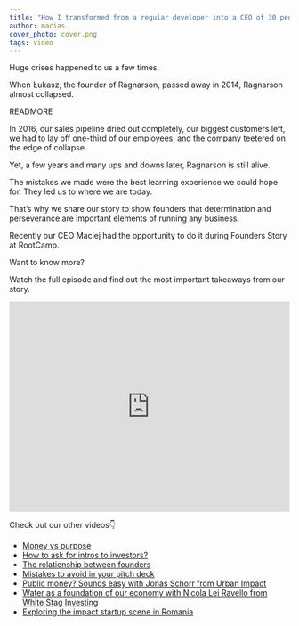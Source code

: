```yaml
---
title: "How I transformed from a regular developer into a CEO of 30 people company overnight"
author: macias
cover_photo: cover.png
tags: video
---
```

Huge crises happened to us a few times.

When Łukasz, the founder of Ragnarson, passed away in 2014, Ragnarson almost collapsed.

READMORE

In 2016, our sales pipeline dried out completely, our biggest customers left, we had to lay off one-third of our employees, and the company teetered on the edge of collapse.

Yet, a few years and many ups and downs later, Ragnarson is still alive.

The mistakes we made were the best learning experience we could hope for. They led us to where we are today.  

That’s why we share our story to show founders that determination and perseverance are important elements of running any business.

Recently our CEO Maciej had the opportunity to do it during Founders Story at RootCamp.

Want to know more?

Watch the full episode and find out the most important takeaways from our story.

<iframe width="100%" height="378" src="https://www.youtube.com/embed/pmztpgrrvic" frameborder="0" allow="accelerometer; autoplay; clipboard-write; encrypted-media; gyroscope; picture-in-picture" allowfullscreen></iframe>

Check out our other videos👇
* [Money vs purpose](https://youtu.be/RoYjXkKpci0)  
* [How to ask for intros to investors?](https://youtu.be/Wzmwwi51XN4)
* [The relationship between founders](https://youtu.be/w0bft9bNrg0) 
* [Mistakes to avoid in your pitch deck](https://youtu.be/LWmBceXCnTE)
* [Public money? Sounds easy with Jonas Schorr from Urban Impact](https://www.youtube.com/watch?v=UXN5QES0lbA)
* [Water as a foundation of our economy with Nicola Lei Ravello from White Stag Investing](https://www.youtube.com/watch?v=pESX_jIALs0)
* [Exploring the impact startup scene in Romania](https://youtu.be/ALKRm-AE7ns)

